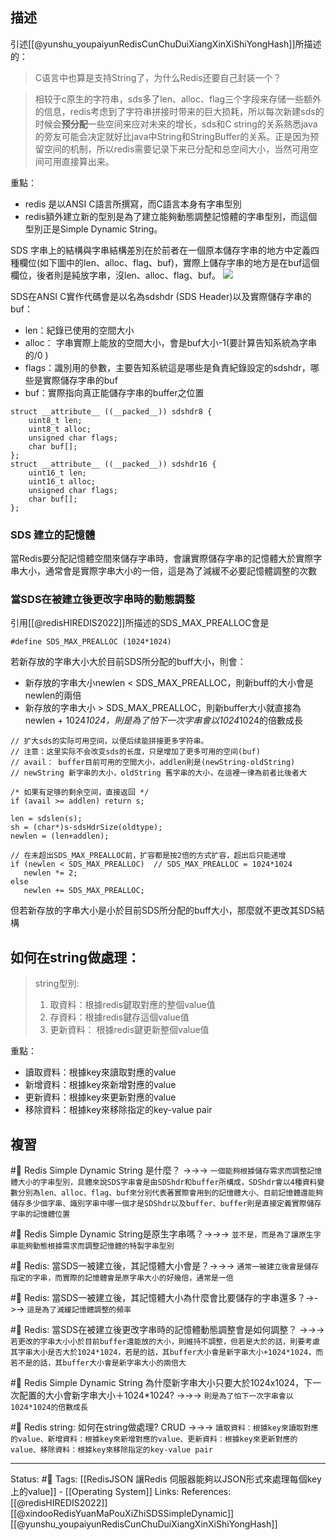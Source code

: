 ## 描述

引述[[@yunshu_youpaiyunRedisCunChuDuiXiangXinXiShiYongHash]]所描述的：
> C语言中也算是支持String了，为什么Redis还要自己封装一个？

> 相较于c原生的字符串，sds多了len、alloc、flag三个字段来存储一些额外的信息，redis考虑到了字符串拼接时带来的巨大损耗，所以每次新建sds的时候会**预分配**一些空间来应对未来的增长，sds和C string的关系熟悉java的旁友可能会决定就好比java中String和StringBuffer的关系。正是因为预留空间的机制，所以redis需要记录下来已分配和总空间大小，当然可用空间可用直接算出来。

重點：
- redis 是以ANSI C語言所撰寫，而C語言本身有字串型別
- redis額外建立新的型別是為了建立能夠動態調整記憶體的字串型別，而這個型別正是Simple Dynamic String。

SDS 字串上的結構與字串結構差別在於前者在一個原本儲存字串的地方中定義四種欄位(如下圖中的len、alloc、flag、buf)，實際上儲存字串的地方是在buf這個欄位，後者則是純放字串，沒len、alloc、flag、buf。
![](https://segmentfault.com/img/bVbRBQC)

SDS在ANSI C實作代碼會是以名為sdshdr (SDS Header)以及實際儲存字串的buf：
- len：紀錄已使用的空間大小
- alloc： 字串實際上能放的空間大小，會是buf大小-1(要計算告知系統為字串的/0 )
- flags：識別用的參數，主要告知系統這是哪些是負責紀錄設定的sdshdr，哪些是實際儲存字串的buf
- buf：實際指向真正能儲存字串的buffer之位置
```
struct __attribute__ ((__packed__)) sdshdr8 {
    uint8_t len; 
    uint8_t alloc; 
    unsigned char flags; 
    char buf[];  
};
struct __attribute__ ((__packed__)) sdshdr16 {
    uint16_t len; 
    uint16_t alloc; 
    unsigned char flags; 
    char buf[];
};
```

### SDS 建立的記憶體
當Redis要分配記憶體空間來儲存字串時，會讓實際儲存字串的記憶體大於實際字串大小，通常會是實際字串大小的一倍，這是為了減緩不必要記憶體調整的次數



### 當SDS在被建立後更改字串時的動態調整 
引用[[@redisHIREDIS2022]]所描述的SDS_MAX_PREALLOC會是
```
#define SDS_MAX_PREALLOC (1024*1024)
```


若新存放的字串大小大於目前SDS所分配的buff大小，則會：
- 新存放的字串大小newlen < SDS_MAX_PREALLOC，則新buff的大小會是newlen的兩倍
- 新存放的字串大小 > SDS_MAX_PREALLOC，則新buffer大小就直接為newlen + 1024*1024，則是為了怕下一次字串會以1024*1024的倍數成長
```
// 扩大sds的实际可用空间，以便后续能拼接更多字符串。 
// 注意：这里实际不会改变sds的长度，只是增加了更多可用的空间(buf)
// avail： buffer目前可用的空間大小，addlen則是(newString-oldString)
// newString 新字串的大小，oldString 舊字串的大小，在這裡一律為前者比後者大

/* 如果有足够的剩余空间，直接返回 */
if (avail >= addlen) return s;

len = sdslen(s);
sh = (char*)s-sdsHdrSize(oldtype);
newlen = (len+addlen);

// 在未超出SDS_MAX_PREALLOC前，扩容都是按2倍的方式扩容，超出后只能递增 
if (newlen < SDS_MAX_PREALLOC)  // SDS_MAX_PREALLOC = 1024*1024
   newlen *= 2;
else
   newlen += SDS_MAX_PREALLOC;
```


但若新存放的字串大小是小於目前SDS所分配的buff大小，那麼就不更改其SDS結構

## 如何在string做處理： 
>   string型別:
 >  1.   取資料：根據redis鍵取對應的整個value值
 >  2.   存資料：根據redis鍵存這個value值
 >  3.   更新資料： 根據redis鍵更新整個value值
 
 重點：
 - 讀取資料：根據key來讀取對應的value
 - 新增資料：根據key來新增對應的value
 - 更新資料：根據key來更新對應的value
 - 移除資料：根據key來移除指定的key-value pair

## 複習
#🧠 Redis Simple Dynamic String 是什麼？ ->->-> `一個能夠根據儲存需求而調整記憶體大小的字串型別，具體來說SDS字串會是由SDShdr和buffer所構成，SDShdr會以4種資料變數分別為len、alloc、flag、buf來分別代表著實際會用到的記憶體大小、目前記憶體還能夠儲存多少個字串、識別字串中哪一個才是SDShdr以及buffer、buffer則是直接定義實際儲存字串的記憶體位置`
<!--SR:!2022-05-27,1,230-->

#🧠 Redis Simple Dynamic String是原生字串嗎？->->-> `並不是，而是為了讓原生字串能夠動態根據需求而調整記憶體的特製字串型別`
<!--SR:!2022-05-29,3,250-->

#🧠 Redis: 當SDS一被建立後，其記憶體大小會是？->->-> `通常一被建立後會是儲存指定的字串，而實際的記憶體會是原字串大小的好幾倍，通常是一倍`

#🧠 Redis: 當SDS一被建立後，其記憶體大小為什麼會比要儲存的字串還多？->->-> `這是為了減緩記憶體調整的頻率`

#🧠 Redis: 當SDS在被建立後更改字串時的記憶體動態調整會是如何調整？ ->->-> `若更改的字串大小小於目前buffer還能放的大小，則維持不調整，但若是大於的話，則要考慮其字串大小是否大於1024*1024，若是的話，其buffer大小會是新字串大小+1024*1024，而若不是的話，其buffer大小會是新字串大小的兩倍大`


#🧠 Redis Simple Dynamic String 為什麼新字串大小只要大於1024x1024，下一次配置的大小會新字串大小＋1024*1024? ->->-> `則是為了怕下一次字串會以1024*1024的倍數成長`

#🧠 Redis string: 如何在string做處理? CRUD ->->-> `讀取資料：根據key來讀取對應的value、新增資料：根據key來新增對應的value、更新資料：根據key來更新對應的value、移除資料：根據key來移除指定的key-value pair`
<!--SR:!2022-05-29,3,250-->

---
Status: #🌱 
Tags:
[[RedisJSON 讓Redis 伺服器能夠以JSON形式來處理每個key上的value]] - [[Operating System]]
Links:
References:
[[@redisHIREDIS2022]]
[[@xindooRedisYuanMaPouXiZhiSDSSimpleDynamic]]
[[@yunshu_youpaiyunRedisCunChuDuiXiangXinXiShiYongHash]]

